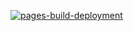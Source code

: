 [![pages-build-deployment](https://github.com/m-feliciano/m-feliciano.github.io/actions/workflows/pages/pages-build-deployment/badge.svg)](https://github.com/m-feliciano/m-feliciano.github.io/actions/workflows/pages/pages-build-deployment)
